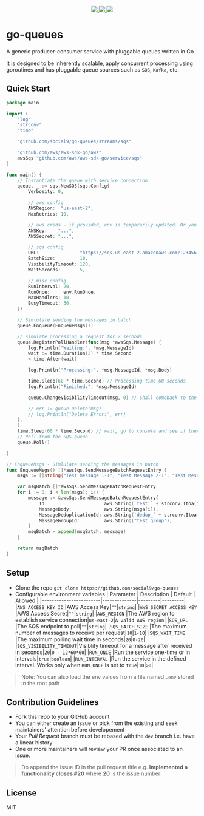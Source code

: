 <p align="center">
  <a href="https://pkg.go.dev/github.com/social9/go-queues/?tab=doc">
    <img src="https://img.shields.io/badge/%F0%9F%93%9A%20godoc-pkg-00ACD7.svg?color=00ACD7&style=flat">
  </a>
  <a href="https://goreportcard.com/report/github.com/social9/go-queues">
    <img src="https://img.shields.io/badge/%F0%9F%93%9D%20goreport-A%2B-75C46B">
  </a>
  <a href="https://gocover.io/github.com/social9/go-queues">
    <img src="https://img.shields.io/badge/coverage-0%25-orange">
  </a>
</p>

# go-queues

A generic producer-consumer service with pluggable queues written in Go

It is designed to be inherently scalable, apply concurrent processing using goroutines and has pluggable queue sources such as `SQS`, `Kafka`, etc.

## Quick Start

```go
package main

import (
	"log"
	"strconv"
	"time"

	"github.com/social9/go-queues/streams/sqs"

	"github.com/aws/aws-sdk-go/aws"
	awsSqs "github.com/aws/aws-sdk-go/service/sqs"
)

func main() {
	// Instantiate the queue with service connection
	queue, _ := sqs.NewSQS(sqs.Config{
		Verbosity: 0,

		// aws config
		AWSRegion:  "us-east-2",
		MaxRetries: 10,

		// aws creds - if provided, env is temporarily updated. Or you can add to env yourself
		AWSKey:    "...",
		AWSSecret: "...",

		// sqs config
		URL:               "https://sqs.us-east-2.amazonaws.com/1234567/MyQueue.fifo",
		BatchSize:         10,
		VisibilityTimeout: 120,
		WaitSeconds:       5,

		// misc config
		RunInterval: 20,
		RunOnce:     env.RunOnce,
		MaxHandlers: 10,
		BusyTimeout: 30,
	})

	// Simlulate sending the messages in batch
	queue.Enqueue(EnqueueMsgs())

	// simulate processing a request for 2 seconds
	queue.RegisterPollHandler(func(msg *awsSqs.Message) {
		log.Println("Waiting:", *msg.MessageId)
		wait := time.Duration(2) * time.Second
		<-time.After(wait)

		log.Println("Processing:", *msg.MessageId, *msg.Body)

		time.Sleep(60 * time.Second) // Processing time 60 seconds
		log.Println("Finished:", *msg.MessageId)

		queue.ChangeVisibilityTimeout(msg, 0) // Shall comeback to the queue

		// err := queue.Delete(msg)
		// log.Println("Delete Error:", err)
	},
	)
	time.Sleep(60 * time.Second) // wait, go to console and see if there are some messages visible, Hit "Poll for messages"
	// Poll from the SQS queue
	queue.Poll()

}

// EnqueueMsgs - Simlulate sending the messages in batch
func EnqueueMsgs() []*awsSqs.SendMessageBatchRequestEntry {
	msgs := []string{"Test message 1-1", "Test Message 2-1", "Test Message 3-1"}

	var msgBatch []*awsSqs.SendMessageBatchRequestEntry
	for i := 0; i < len(msgs); i++ {
		message := &awsSqs.SendMessageBatchRequestEntry{
			Id:                     aws.String(`test_` + strconv.Itoa(i)),
			MessageBody:            aws.String(msgs[i]),
			MessageDeduplicationId: aws.String(`dedup_` + strconv.Itoa(i)),
			MessageGroupId:         aws.String("test_group"),
		}
		msgBatch = append(msgBatch, message)
	}

	return msgBatch
}

```

## Setup

- Clone the repo `git clone https://github.com/social9/go-queues`
- Configurable environment variables
  | Parameter              | Description  | Default | Allowed |
  |------------------------|--------------|---------|---------|
  |`AWS_ACCESS_KEY_ID`     |AWS Access Key|`""`|`string`|
  |`AWS_SECRET_ACCESS_KEY` |AWS Access Secret|`""`|`string`|
  |`AWS_REGION`            |The AWS region to establish service connection|`us-east-2`|`A valid AWS region`|
  |`SQS_URL`               |The SQS endpoint to poll|`""`|`string`|
  |`SQS_BATCH_SIZE`        |The maximum number of messages to receive per request|`10`|`1-10`|
  |`SQS_WAIT_TIME`         |The maximum polling wait time in seconds|`20`|`0-20`|
  |`SQS_VISIBILITY_TIMEOUT`|Visiblity timeout for a message after received in seconds|`20`|`0 - 12*60*60`|
  |`RUN_ONCE`              |Run the service one-time or in intervals|`true`|`boolean`|
  |`RUN_INTERVAL`          |Run the service in the defined interval. Works only when `RUN_ONCE` is set to `true`|`10`|`>0`|

> Note: You can also load the env values from a file named `.env` stored in the root path

## Contribution Guidelines

- Fork this repo to your GitHub account
- You can either create an issue or pick from the existing and seek maintainers' attention before developement
- Your _Pull Request_ branch must be rebased with the `dev` branch i.e. have a linear history
- One or more maintainers will review your PR once associated to an issue.

> Do append the issue ID in the pull request title e.g. **Implemented a functionality closes #20** where **20** is the issue number

## License

MIT
